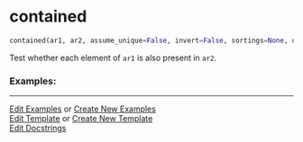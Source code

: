 # <a id="McUtils.Numputils.SetOps.contained">contained</a>

```python
contained(ar1, ar2, assume_unique=False, invert=False, sortings=None, union_sorting=None, method=None): 
```
Test whether each element of `ar1` is also present in `ar2`. 

### Examples: 



___

[Edit Examples](https://github.com/McCoyGroup/McUtils/edit/edit/ci/examples/ci/docs/McUtils/Numputils/SetOps/contained.md) or 
[Create New Examples](https://github.com/McCoyGroup/McUtils/new/edit/?filename=ci/examples/ci/docs/McUtils/Numputils/SetOps/contained.md) <br/>
[Edit Template](https://github.com/McCoyGroup/McUtils/edit/edit/ci/docs/ci/docs/McUtils/Numputils/SetOps/contained.md) or 
[Create New Template](https://github.com/McCoyGroup/McUtils/new/edit/?filename=ci/docs/templates/ci/docs/McUtils/Numputils/SetOps/contained.md) <br/>
[Edit Docstrings](https://github.com/McCoyGroup/McUtils/edit/edit/McUtils/Numputils/SetOps.py?message=Update%20Docs)